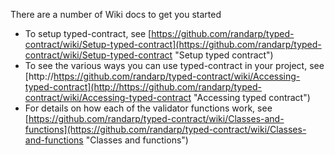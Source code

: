 There are a number of Wiki docs to get you started

* To setup typed-contract, see [https://github.com/randarp/typed-contract/wiki/Setup-typed-contract](https://github.com/randarp/typed-contract/wiki/Setup-typed-contract "Setup typed contract")
* To see the various ways you can use typed-contract in your project, see [http://https://github.com/randarp/typed-contract/wiki/Accessing-typed-contract](http://https://github.com/randarp/typed-contract/wiki/Accessing-typed-contract "Accessing typed contract")
* For details on how each of the validator functions work, see [https://github.com/randarp/typed-contract/wiki/Classes-and-functions](https://github.com/randarp/typed-contract/wiki/Classes-and-functions "Classes and functions")